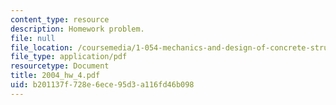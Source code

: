 ```yaml
---
content_type: resource
description: Homework problem.
file: null
file_location: /coursemedia/1-054-mechanics-and-design-of-concrete-structures-spring-2004/b201137f728e6ece95d3a116fd46b098_2004_hw_4.pdf
file_type: application/pdf
resourcetype: Document
title: 2004_hw_4.pdf
uid: b201137f-728e-6ece-95d3-a116fd46b098
---
```

